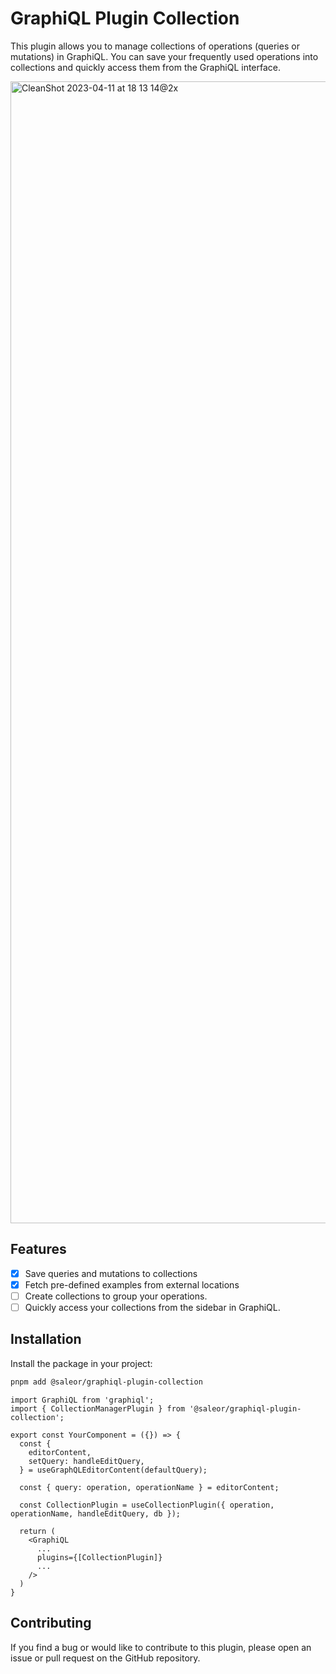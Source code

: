 # GraphiQL Plugin Collection

This plugin allows you to manage collections of operations (queries or mutations) in GraphiQL. You can save your frequently used operations into collections and quickly access them from the GraphiQL interface.

<img width="1827" alt="CleanShot 2023-04-11 at 18 13 14@2x" src="https://user-images.githubusercontent.com/200613/231229126-5603864b-4de4-46aa-b276-7abea1b1f689.png">


## Features

 - [x] Save queries and mutations to collections
 - [x] Fetch pre-defined examples from external locations 
 - [ ] Create collections to group your operations.
 - [ ] Quickly access your collections from the sidebar in GraphiQL.

## Installation

Install the package in your project:

```sh
pnpm add @saleor/graphiql-plugin-collection
```

```tsx
import GraphiQL from 'graphiql';
import { CollectionManagerPlugin } from '@saleor/graphiql-plugin-collection';

export const YourComponent = ({}) => {
  const {
    editorContent,
    setQuery: handleEditQuery,
  } = useGraphQLEditorContent(defaultQuery);

  const { query: operation, operationName } = editorContent;

  const CollectionPlugin = useCollectionPlugin({ operation, operationName, handleEditQuery, db });

  return (
    <GraphiQL
      ...
      plugins={[CollectionPlugin]}
      ...
    />
  )
}
```

## Contributing

If you find a bug or would like to contribute to this plugin, please open an issue or pull request on the GitHub repository.
